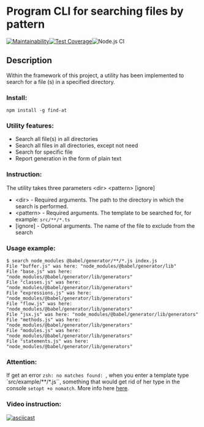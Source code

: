 # Program CLI for searching files by pattern

[![Maintainability](https://api.codeclimate.com/v1/badges/ff696f21ad18e717bad1/maintainability)](https://codeclimate.com/github/EvgeniyKoch/find-at/maintainability)[![Test Coverage](https://api.codeclimate.com/v1/badges/ff696f21ad18e717bad1/test_coverage)](https://codeclimate.com/github/EvgeniyKoch/find-at/test_coverage)![Node.js CI](https://github.com/EvgeniyKoch/find-at/workflows/Node.js%20CI/badge.svg)<img src="https://img.shields.io/github/languages/code-size/EvgeniyKoch/find-at" alt="" />

## Description
Within the framework of this project, a utility has been implemented to search for a file (s) in a specified directory.

### Install:
```npm install -g find-at```

### Utility features:

- Search all file(s) in all directories
- Search all files in all directories, except not need
- Search for specific file
- Report generation in the form of plain text

### Instruction:
The utility takes three parameters \<dir> \<pattern> [ignore]

- \<dir> - Required arguments. The path to the directory in which the search is performed.
- \<pattern> - Required arguments. The template to be searched for, for example: ```src/**/*.ts```
- \[ignore] - Optional arguments. The name of the file to exclude from the search

### Usage example:
```
$ search node_modules @babel/generator/**/*.js index.js
File "buffer.js" was here: "node_modules/@babel/generator/lib"
File "base.js" was here: "node_modules/@babel/generator/lib/generators"
File "classes.js" was here: "node_modules/@babel/generator/lib/generators"
File "expressions.js" was here: "node_modules/@babel/generator/lib/generators"
File "flow.js" was here: "node_modules/@babel/generator/lib/generators"
File "jsx.js" was here: "node_modules/@babel/generator/lib/generators"
File "methods.js" was here: "node_modules/@babel/generator/lib/generators"
File "modules.js" was here: "node_modules/@babel/generator/lib/generators"
File "statements.js" was here: "node_modules/@babel/generator/lib/generators"
```

### **Attention:**
If get an error ``zsh: no matches found: ``, when you enter a template type `src/example/\*\*/*.js``, something that would get rid of her type in the console ```setopt +o nomatch```. 
More info here [here](http://zsh.sourceforge.net/Doc/Release/Options.html#Expansion-and-Globbing).

### Video instruction: 

[![asciicast](https://asciinema.org/a/2mnDjGyYE87FkCucyXPSK54hq.svg)](https://asciinema.org/a/2mnDjGyYE87FkCucyXPSK54hq)
